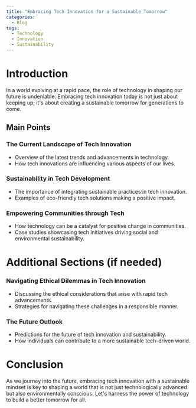 ```yaml
---
title: "Embracing Tech Innovation for a Sustainable Tomorrow"
categories:
  - Blog
tags:
  - Technology
  - Innovation
  - Sustainability
---
```


# Introduction
In a world evolving at a rapid pace, the role of technology in shaping our future is undeniable. Embracing tech innovation today is not just about keeping up; it's about creating a sustainable tomorrow for generations to come.

## Main Points
### The Current Landscape of Tech Innovation
- Overview of the latest trends and advancements in technology.
- How tech innovations are influencing various aspects of our lives.

### Sustainability in Tech Development
- The importance of integrating sustainable practices in tech innovation.
- Examples of eco-friendly tech solutions making a positive impact.

### Empowering Communities through Tech
- How technology can be a catalyst for positive change in communities.
- Case studies showcasing tech initiatives driving social and environmental sustainability.

# Additional Sections (if needed)
### Navigating Ethical Dilemmas in Tech Innovation
- Discussing the ethical considerations that arise with rapid tech advancements.
- Strategies for navigating these challenges in a responsible manner.

### The Future Outlook
- Predictions for the future of tech innovation and sustainability.
- How individuals can contribute to a more sustainable tech-driven world.

# Conclusion
As we journey into the future, embracing tech innovation with a sustainable mindset is key to shaping a world that is not just technologically advanced but also environmentally conscious. Let's harness the power of technology to build a better tomorrow for all.